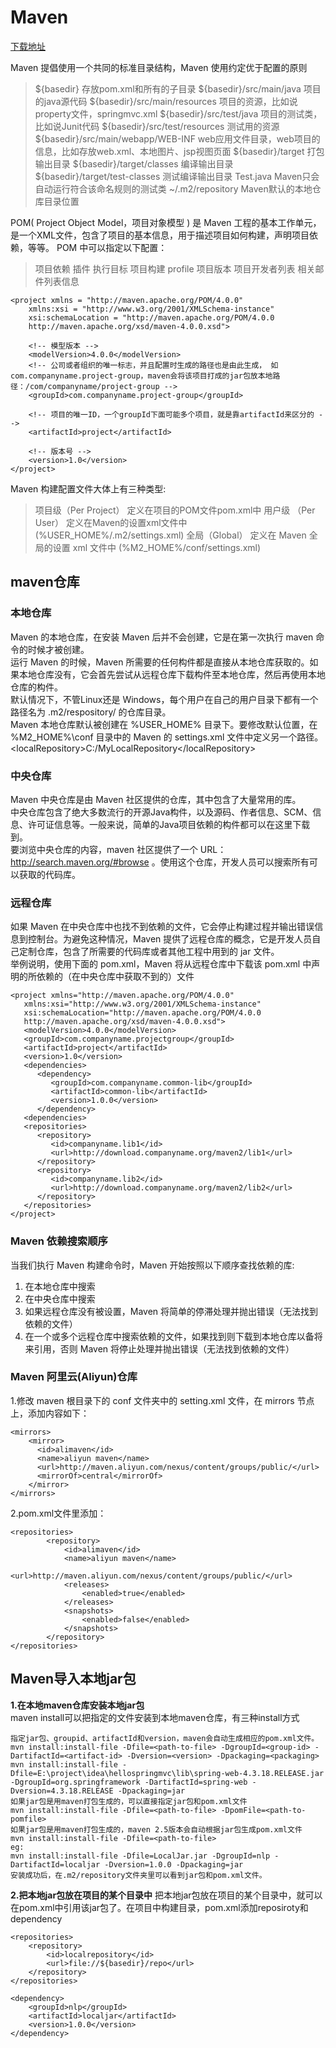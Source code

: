 # Maven

[下载地址](http://maven.apache.org/download.cgi)

Maven 提倡使用一个共同的标准目录结构，Maven 使用约定优于配置的原则
> ${basedir}	存放pom.xml和所有的子目录
${basedir}/src/main/java	项目的java源代码
${basedir}/src/main/resources	项目的资源，比如说property文件，springmvc.xml
${basedir}/src/test/java	项目的测试类，比如说Junit代码
${basedir}/src/test/resources	测试用的资源
${basedir}/src/main/webapp/WEB-INF	web应用文件目录，web项目的信息，比如存放web.xml、本地图片、jsp视图页面
${basedir}/target	打包输出目录
${basedir}/target/classes	编译输出目录
${basedir}/target/test-classes	测试编译输出目录
Test.java	Maven只会自动运行符合该命名规则的测试类
~/.m2/repository	Maven默认的本地仓库目录位置


POM( Project Object Model，项目对象模型 ) 是 Maven 工程的基本工作单元，是一个XML文件，包含了项目的基本信息，用于描述项目如何构建，声明项目依赖，等等。
POM 中可以指定以下配置：
>项目依赖
插件
执行目标
项目构建 profile
项目版本
项目开发者列表
相关邮件列表信息

	<project xmlns = "http://maven.apache.org/POM/4.0.0"
	    xmlns:xsi = "http://www.w3.org/2001/XMLSchema-instance"
	    xsi:schemaLocation = "http://maven.apache.org/POM/4.0.0
	    http://maven.apache.org/xsd/maven-4.0.0.xsd">
	 
	    <!-- 模型版本 -->
	    <modelVersion>4.0.0</modelVersion>
	    <!-- 公司或者组织的唯一标志，并且配置时生成的路径也是由此生成， 如com.companyname.project-group，maven会将该项目打成的jar包放本地路径：/com/companyname/project-group -->
	    <groupId>com.companyname.project-group</groupId>
	 
	    <!-- 项目的唯一ID，一个groupId下面可能多个项目，就是靠artifactId来区分的 -->
	    <artifactId>project</artifactId>
	 
	    <!-- 版本号 -->
	    <version>1.0</version>
	</project>

Maven 构建配置文件大体上有三种类型:
>项目级（Per Project）	定义在项目的POM文件pom.xml中
用户级 （Per User）	定义在Maven的设置xml文件中 (%USER_HOME%/.m2/settings.xml)
全局（Global）	定义在 Maven 全局的设置 xml 文件中 (%M2_HOME%/conf/settings.xml)


## maven仓库

### 本地仓库
Maven 的本地仓库，在安装 Maven 后并不会创建，它是在第一次执行 maven 命令的时候才被创建。  
运行 Maven 的时候，Maven 所需要的任何构件都是直接从本地仓库获取的。如果本地仓库没有，它会首先尝试从远程仓库下载构件至本地仓库，然后再使用本地仓库的构件。  
默认情况下，不管Linux还是 Windows，每个用户在自己的用户目录下都有一个路径名为 .m2/respository/ 的仓库目录。  
Maven 本地仓库默认被创建在 %USER_HOME% 目录下。要修改默认位置，在 %M2_HOME%\conf 目录中的 Maven 的 settings.xml 文件中定义另一个路径。  
&lt;localRepository&gt;C:/MyLocalRepository&lt;/localRepository&gt;    

### 中央仓库
Maven 中央仓库是由 Maven 社区提供的仓库，其中包含了大量常用的库。  
中央仓库包含了绝大多数流行的开源Java构件，以及源码、作者信息、SCM、信息、许可证信息等。一般来说，简单的Java项目依赖的构件都可以在这里下载到。  
要浏览中央仓库的内容，maven 社区提供了一个 URL：http://search.maven.org/#browse 。使用这个仓库，开发人员可以搜索所有可以获取的代码库。  

### 远程仓库
如果 Maven 在中央仓库中也找不到依赖的文件，它会停止构建过程并输出错误信息到控制台。为避免这种情况，Maven 提供了远程仓库的概念，它是开发人员自己定制仓库，包含了所需要的代码库或者其他工程中用到的 jar 文件。  
举例说明，使用下面的 pom.xml，Maven 将从远程仓库中下载该 pom.xml 中声明的所依赖的（在中央仓库中获取不到的）文件  

	<project xmlns="http://maven.apache.org/POM/4.0.0"
	   xmlns:xsi="http://www.w3.org/2001/XMLSchema-instance"
	   xsi:schemaLocation="http://maven.apache.org/POM/4.0.0
	   http://maven.apache.org/xsd/maven-4.0.0.xsd">
	   <modelVersion>4.0.0</modelVersion>
	   <groupId>com.companyname.projectgroup</groupId>
	   <artifactId>project</artifactId>
	   <version>1.0</version>
	   <dependencies>
	      <dependency>
	         <groupId>com.companyname.common-lib</groupId>
	         <artifactId>common-lib</artifactId>
	         <version>1.0.0</version>
	      </dependency>
	   <dependencies>
	   <repositories>
	      <repository>
	         <id>companyname.lib1</id>
	         <url>http://download.companyname.org/maven2/lib1</url>
	      </repository>
	      <repository>
	         <id>companyname.lib2</id>
	         <url>http://download.companyname.org/maven2/lib2</url>
	      </repository>
	   </repositories>
	</project>

### Maven 依赖搜索顺序
当我们执行 Maven 构建命令时，Maven 开始按照以下顺序查找依赖的库:  
1. 在本地仓库中搜索
2. 在中央仓库中搜索
3. 如果远程仓库没有被设置，Maven 将简单的停滞处理并抛出错误（无法找到依赖的文件）
4. 在一个或多个远程仓库中搜索依赖的文件，如果找到则下载到本地仓库以备将来引用，否则 Maven 将停止处理并抛出错误（无法找到依赖的文件）

### Maven 阿里云(Aliyun)仓库
1.修改 maven 根目录下的 conf 文件夹中的 setting.xml 文件，在 mirrors 节点上，添加内容如下：  


	<mirrors>
	    <mirror>
	      <id>alimaven</id>
	      <name>aliyun maven</name>
	      <url>http://maven.aliyun.com/nexus/content/groups/public/</url>
	      <mirrorOf>central</mirrorOf>        
	    </mirror>
	</mirrors>	  

2.pom.xml文件里添加：


	<repositories>  
	        <repository>  
	            <id>alimaven</id>  
	            <name>aliyun maven</name>  
	            <url>http://maven.aliyun.com/nexus/content/groups/public/</url>  
	            <releases>  
	                <enabled>true</enabled>  
	            </releases>  
	            <snapshots>  
	                <enabled>false</enabled>  
	            </snapshots>  
	        </repository>  
	</repositories>

## Maven导入本地jar包  
**1.在本地maven仓库安装本地jar包**  
maven install可以把指定的文件安装到本地maven仓库，有三种install方式   


	指定jar包、groupid、artifactId和version，maven会自动生成相应的pom.xml文件。  
	mvn install:install-file -Dfile=<path-to-file> -DgroupId=<group-id> -DartifactId=<artifact-id> -Dversion=<version> -Dpackaging=<packaging>    
	mvn install:install-file -Dfile=E:\project\idea\hellospringmvc\lib\spring-web-4.3.18.RELEASE.jar -DgroupId=org.springframework -DartifactId=spring-web -Dversion=4.3.18.RELEASE -Dpackaging=jar  
	如果jar包是用maven打包生成的，可以直接指定jar包和pom.xml文件  
	mvn install:install-file -Dfile=<path-to-file> -DpomFile=<path-to-pomfile>  
	如果jar包是用maven打包生成的，maven 2.5版本会自动根据jar包生成pom.xml文件  
	mvn install:install-file -Dfile=<path-to-file>    
	eg:  
	mvn install:install-file -Dfile=LocalJar.jar -DgroupId=nlp -DartifactId=localjar -Dversion=1.0.0 -Dpackaging=jar   
	安装成功后，在.m2/repository文件夹里可以看到jar包和pom.xml文件。  

**2.把本地jar包放在项目的某个目录中**
把本地jar包放在项目的某个目录中，就可以在pom.xml中引用该jar包了。在项目中构建目录，pom.xml添加reposiroty和dependency  


	<repositories>
	    <repository>
	        <id>localrepository</id>
	        <url>file://${basedir}/repo</url>
	    </repository>
	</repositories>
	
	<dependency>
	    <groupId>nlp</groupId>
	    <artifactId>localjar</artifactId>
	    <version>1.0.0</version>
	</dependency>


